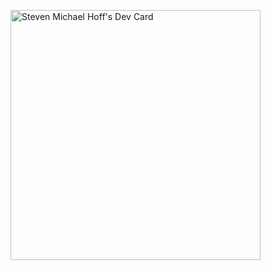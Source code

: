 <a href="https://app.daily.dev/dokks"><img src="https://api.daily.dev/devcards/bb687df21a1d4ef088b52637766e1132.png?r=9ov" width="400" alt="Steven Michael Hoff's Dev Card"/></a>

<!--
**smhoff/smhoff** is a ✨ _special_ ✨ repository because its `README.md` (this file) appears on your GitHub profile.

Here are some ideas to get you started:

- 🔭 I’m currently working on ...
- 🌱 I’m currently learning ...
- 👯 I’m looking to collaborate on ...
- 🤔 I’m looking for help with ...
- 💬 Ask me about ...
- 📫 How to reach me: ...
- 😄 Pronouns: ...
- ⚡ Fun fact: ...
-->
